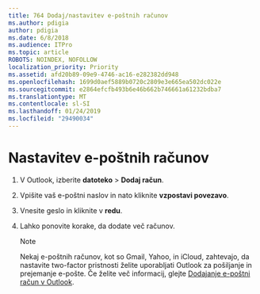 ```yaml
---
title: 764 Dodaj/nastavitev e-poštnih računov
ms.author: pdigia
author: pdigia
ms.date: 6/8/2018
ms.audience: ITPro
ms.topic: article
ROBOTS: NOINDEX, NOFOLLOW
localization_priority: Priority
ms.assetid: afd20b89-09e9-4746-ac16-e282382dd948
ms.openlocfilehash: 1699d0aef5889b0720c2809e3e665ea502dc022e
ms.sourcegitcommit: e2864efcfb493b6e46b662b746661a61232bdba7
ms.translationtype: MT
ms.contentlocale: sl-SI
ms.lasthandoff: 01/24/2019
ms.locfileid: "29490034"
---
```

# <a name="setup-email-accounts"></a>Nastavitev e-poštnih računov

1. V Outlook, izberite **datoteko** \> **Dodaj račun**.
    
2. Vpišite vaš e-poštni naslov in nato kliknite **vzpostavi povezavo**.
    
3. Vnesite geslo in kliknite v **redu**.
    
4. Lahko ponovite korake, da dodate več računov.
    
    > [!NOTE]
    > Nekaj e-poštnih računov, kot so Gmail, Yahoo, in iCloud, zahtevajo, da nastavite two-factor pristnosti želite uporabljati Outlook za pošiljanje in prejemanje e-pošte. Če želite več informacij, glejte [Dodajanje e-poštni račun v Outlook](https://support.office.com/article/6e27792a-9267-4aa4-8bb6-c84ef146101b.aspx). 
  

